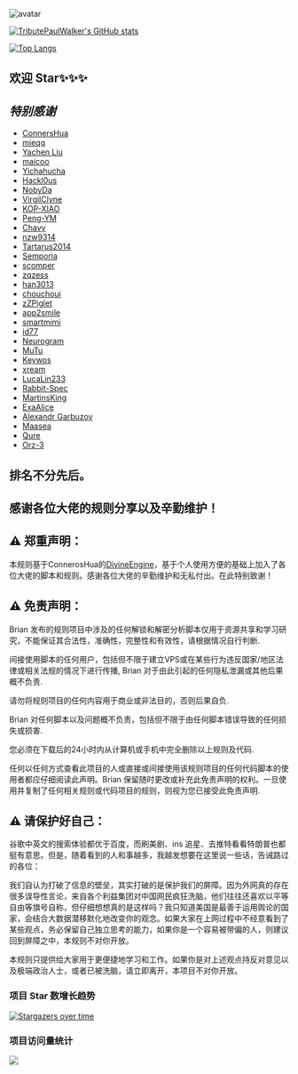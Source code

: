 ![avatar](https://raw.githubusercontent.com/TributePaulWalker/PaulWalker/main/PaulWalker.JPG)

[![TributePaulWalker's GitHub stats](https://github-readme-stats.vercel.app/api?username=TributePaulWalker&show_icons=true&count_private=true&theme=vue)](https://github.com/TributePaulWalker/Profiles)

[![Top Langs](https://github-readme-stats.vercel.app/api/top-langs/?username=TributePaulWalker&layout=compact&theme=vue)](https://github.com/TributePaulWalker/TributePaulWalker)

## 欢迎 Star✨✨✨

## *特别感谢*

* [ConnersHua](https://github.com/DivineEngine/Profiles/tree/master)
* [mieqq](https://github.com/mieqq/mieqq)
* [Yachen Liu](https://github.com/Blankwonder)
* [maicoo](https://github.com/blankmagic/surge)
* [Yichahucha](https://github.com/yichahucha/surge/tree/master)
* [Hackl0us](https://github.com/Hackl0us)
* [NobyDa](https://github.com/NobyDa)
* [VirgilClyne](https://github.com/VirgilClyne)
* [KOP-XIAO](https://github.com/KOP-XIAO)
* [Peng-YM](https://github.com/Peng-YM)
* [Chavy](https://github.com/chavyleung)
* [nzw9314](https://github.com/nzw9314)
* [Tartarus2014](https://github.com/Tartarus2014)
* [Semporia](https://github.com/Semporia)
* [scomper](https://github.com/scomper/Surge)
* [zqzess](https://github.com/zqzess)
* [han3013](https://github.com/han3013?tab=repositories)
* [chouchoui](https://github.com/chouchoui)
* [zZPiglet](https://github.com/zZPiglet/Task/tree/master)
* [app2smile](https://github.com/app2smile)
* [smartmimi](https://github.com/smartmimi/conf/tree/master)
* [id77](https://github.com/id77)
* [Neurogram](https://github.com/Neurogram-R)
* [MuTu](https://github.com/githubdulong/Script)
* [Keywos](https://github.com/Keywos)
* [xream](https://github.com/xream)
* [LucaLin233](https://github.com/LucaLin233/Luca_Conf)
* [Rabbit-Spec](https://github.com/Rabbit-Spec/Surge)
* [MartinsKing](https://github.com/ClydeTime?tab=repositories)
* [ExaAlice](https://github.com/ExaAlice/Alice)
* [Alexandr Garbuzov](https://github.com/anuraghazra/github-readme-stats/blob/master/docs/readme_cn.md)
*  [Maasea](https://github.com/Maasea)
* [Qure](https://github.com/Koolson/Qure)
* [Orz-3](https://github.com/Orz-3)

## 排名不分先后。

## 感谢各位大佬的规则分享以及辛勤维护！


## ⚠️ 郑重声明：

本规则基于ConnerosHua的[DivineEngine](https://github.com/DivineEngine/Profiles/tree/master)，基于个人使用方便的基础上加入了各位大佬的脚本和规则。感谢各位大佬的辛勤维护和无私付出。在此特别致谢！

## ⚠️ 免责声明：

Brian 发布的规则项目中涉及的任何解锁和解密分析脚本仅用于资源共享和学习研究，不能保证其合法性，准确性，完整性和有效性，请根据情况自行判断.

间接使用脚本的任何用户，包括但不限于建立VPS或在某些行为违反国家/地区法律或相关法规的情况下进行传播, Brian 对于由此引起的任何隐私泄漏或其他后果概不负责.

请勿将规则项目的任何内容用于商业或非法目的，否则后果自负.

Brian 对任何脚本以及问题概不负责，包括但不限于由任何脚本错误导致的任何损失或损害.

您必须在下载后的24小时内从计算机或手机中完全删除以上规则及代码.

任何以任何方式查看此项目的人或直接或间接使用该规则项目的任何代码脚本的使用者都应仔细阅读此声明。Brian 保留随时更改或补充此免责声明的权利。一旦使用并复制了任何相关规则或代码项目的规则，则视为您已接受此免责声明.

## ⚠️ 请保护好自己：

谷歌中英文的搜索体验都优于百度，而刷美剧、ins 追星、去推特看看特朗普也都挺有意思。但是，随着看到的人和事越多，我越发想要在这里说一些话，告诫路过的各位：

我们自认为打破了信息的壁垒，其实打破的是保护我们的屏障。因为外网真的存在很多误导性言论，来自各个利益集团对中国网民疯狂洗脑，他们往往还喜欢以平等自由等旗号自称，但仔细想想真的是这样吗？我只知道美国是最善于运用舆论的国家，会结合大数据潜移默化地改变你的观念。如果大家在上网过程中不经意看到了某些观点，务必保留自己独立思考的能力，如果你是一个容易被带偏的人，则建议回到屏障之中，本规则不对你开放。

本规则只提供给大家用于更便捷地学习和工作。如果你是对上述观点持反对意见以及极端政治人士，或者已被洗脑，请立即离开，本项目不对你开放。

### 项目 Star 数增长趋势

[![Stargazers over time](https://starchart.cc/TributePaulWalker/Profiles.svg)](https://starchart.cc/TributePaulWalker/Profiles)


### 项目访问量统计


![](http://profile-counter.glitch.me/TributePaulWalker/count.svg)
